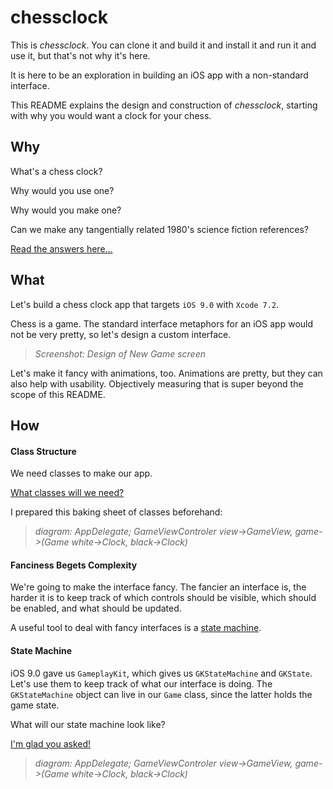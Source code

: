 # chessclock

This is *chessclock*. You can clone it and build it and install it and run it
and use it, but that's not why it's here.

It is here to be an exploration in building an iOS app with a non-standard
interface.

This README explains the design and construction of *chessclock*, starting with
why you would want a clock for your chess.

## Why

What's a chess clock?

Why would you use one?

Why would you make one?

Can we make any tangentially related 1980's science fiction references?

[Read the answers here…](README/README-Why.md)

## What

Let's build a chess clock app that targets `iOS 9.0` with `Xcode 7.2`.

Chess is a game. The standard interface metaphors for an iOS app would not be
very pretty, so let's design a custom interface.

> *Screenshot: Design of New Game screen*

Let's make it fancy with animations, too. Animations are pretty, but they can
also help with usability. Objectively measuring that is super beyond the scope
of this README.

## How

#### Class Structure

We need classes to make our app.

[What classes will we need?](README/README-Class_Structure.md)

I prepared this baking sheet of classes beforehand:

> *diagram: AppDelegate; GameViewControler view->GameView, game->(Game
> white->Clock, black->Clock)*


#### Fanciness Begets Complexity

We're going to make the interface fancy. The fancier an interface is, the
harder it is to keep track of which controls should be visible, which should be
enabled, and what should be updated.

A useful tool to deal with fancy interfaces is a [state
machine](https://en.wikipedia.org/wiki/Finite-state_machine).

#### State Machine

iOS 9.0 gave us `GameplayKit`, which gives us `GKStateMachine` and `GKState`.
Let's use them to keep track of what our interface is doing. The
`GKStateMachine` object can live in our `Game` class, since the latter holds
the game state.

What will our state machine look like?

[I'm glad you asked!](README/README-State-machine.md)

> *diagram: AppDelegate; GameViewControler view->GameView, game->(Game
> white->Clock, black->Clock)*

